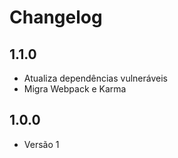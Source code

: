 # Changelog

## 1.1.0

* Atualiza dependências vulneráveis
* Migra Webpack e Karma

## 1.0.0

* Versão 1
